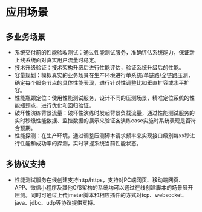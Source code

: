 # 应用场景
## 多业务场景
- 系统交付前的性能验收测试：通过性能测试服务，准确评估系统能力，保证新上线系统面对真实用户流量时稳定。
- 技术升级验证：技术架构升级后进行性能评估，验证系统升级后的性能。
- 容量规划：模拟真实的业务场景在生产环境进行单系统/单链路/全链路压测，确定每个服务节点的具体性能表现，进行针对性调整比如垂直扩容或水平扩容。
- 性能瓶颈定位：使用性能测试服务，设计不同的压测场景，精准定位系统的性能瓶颈点，进行优化和回归验证。
- 破坏性演练背景流量：破坏性演练时发起背景负载流量，通过性能测试服务的实时秒级性能数据、监控数据的展示来验证各演练case实施时系统表现是否符合预期。
- 性能探测：在生产环境，通过调整压测脚本请求频率来实现接口级别每xx秒进行性能和成功率的探测，实时掌握系统当前性能状态。

## 多协议支持
- 性能测试服务在线创建支持http/https，支持对PC端网页、移动端网页、APP、微信小程序及其他C/S架构的系统均可以通过在线创建脚本的场景展开压测。同时可通过上传jmeter脚本和相应插件的方式对tcp、websocket、java、jdbc、udp等协议提供支持。